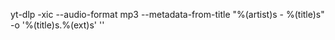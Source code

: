 yt-dlp -xic --audio-format mp3 --metadata-from-title "%(artist)s - %(title)s" -o '%(title)s.%(ext)s' ''
